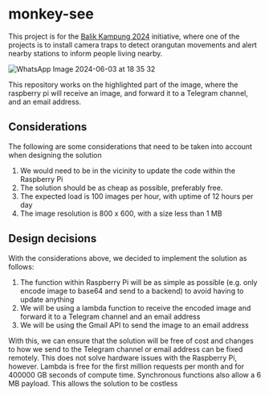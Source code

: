 # monkey-see
This project is for the [Balik Kampung 2024](https://www.instagram.com/balik.kampoeng/) initiative, where one of the projects is to install camera traps to detect orangutan movements and alert nearby stations to inform people living nearby.

![WhatsApp Image 2024-06-03 at 18 35 32](https://github.com/AbrahamOsmondE/monkey-see/assets/82792334/62c3608e-b32d-4f4a-9705-4cc67e90d6c3)

This repository works on the highlighted part of the image, where the raspberry pi will receive an image, and forward it to a Telegram channel, and an email address.

## Considerations
The following are some considerations that need to be taken into account when designing the solution
1. We would need to be in the vicinity to update the code within the Raspberry Pi
2. The solution should be as cheap as possible, preferably free.
3. The expected load is 100 images per hour, with uptime of 12 hours per day
4. The image resolution is 800 x 600, with a size less than 1 MB

## Design decisions
With the considerations above, we decided to implement the solution as follows:
1. The function within Raspberry Pi will be as simple as possible (e.g. only encode image to base64 and send to a backend) to avoid having to update anything
2. We will be using a lambda function to receive the encoded image and forward it to a Telegram channel and an email address
3. We will be using the Gmail API to send the image to an email address

With this, we can ensure that the solution will be free of cost and changes to how we send to the Telegram channel or email address can be fixed remotely. This does not solve hardware issues with the Raspberry Pi, however. Lambda is free for the first million requests per month and for 400000 GB seconds of compute time. Synchronous functions also allow a 6 MB payload. This allows the solution to be costless
